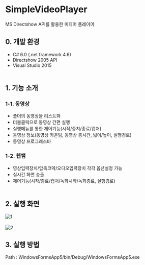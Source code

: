 # SimpleVideoPlayer
MS Directshow API를 활용한 미디어 플레이어

## 0. 개발 환경
- C# 6.0 (.net framework 4.6)
- Directshow 2005 API
- Visual Studio 2015
  </br>
  </br>
## 1. 기능 소개

### 1-1. 동영상
- 폴더의 동영상을 리스트화
- 더블클릭으로 동영상 간편 실행
- 실행메뉴를 통한 제어기능(시작/중지/종료/캡처)
- 동영상 정보(동영상 카운팅, 동영상 총시간, 넓이/높이, 실행경로)
- 동영상 프로그래스바
### 1-2. 웹캠
- 영상입력장치/압축코덱/오디오입력장치 각각 옵션설정 가능
- 실시간 화면 송출
- 제어기능(시작/종료/캡처/녹화시작/녹화종료, 실행경로)
  </br>
  </br>
## 2. 실행 화면
![1](https://github.com/7hvrches/SimpleVideoPlayer/assets/14012685/69852e63-6619-42a1-b97d-ecf760e2d5df)
  </br>
  </br>
![2](https://github.com/7hvrches/SimpleVideoPlayer/assets/14012685/b2b61e39-3d19-42e5-b3f5-61189699d477)

## 3. 실행 방법
Path : WindowsFormsApp5/bin/Debug/WindowsFormsApp5.exe

